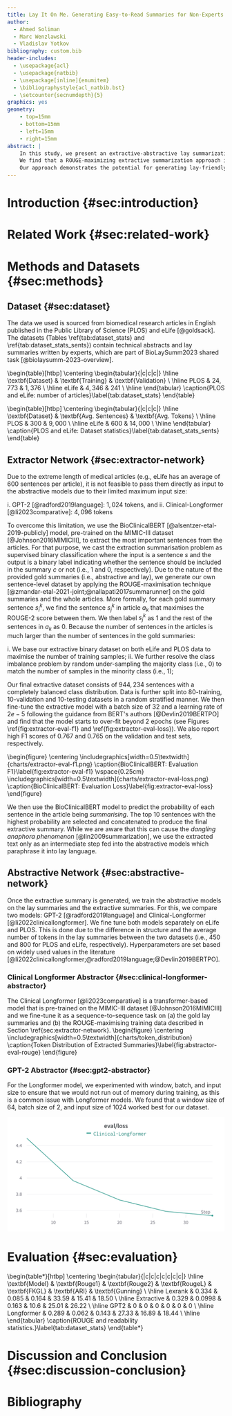 ```yaml
---
title: Lay It On Me. Generating Easy-to-Read Summaries for Non-Experts
author:
  - Ahmed Soliman
  - Marc Wenzlawski
  - Vladislav Yotkov
bibliography: custom.bib
header-includes:
  - \usepackage{acl}
  - \usepackage{natbib}
  - \usepackage[inline]{enumitem}
  - \bibliographystyle{acl_natbib.bst}
  - \setcounter{secnumdepth}{5}
graphics: yes
geometry:
    - top=15mm
    - bottom=15mm
    - left=15mm
    - right=15mm
abstract: |
    In this study, we present an extractive-abstractive lay summarization pipeline for biomedical papers aimed at generating accessible summaries for non-experts. To achieve this, we construct a sentence-level dataset optimized for maximizing ROUGE scores, utilizing both lay summaries and full articles. We employ a BERT-based classifier for identifying the most important sentences within each article. The extracted summaries are then input into two abstractive models, Clinical-Longformer and GPT-2, which paraphrase the summaries to enhance readability. We evaluate the performance of our models using the ROUGE metric, along with readability metrics such as Flesch-Kincaid Grade Level (FKGL), Gunning Fog Score, and Automated Readability Index (ARI). 
    We find that a ROUGE-maximizing extractive summarization approach is effective for generating extractive summaries, with the Clinical-Longformer model achieving the best results for combined ROUGE and readability scores.
    Our approach demonstrates the potential for generating lay-friendly summaries of biomedical papers, bridging the gap between expert knowledge and public understanding.
---
```


# Introduction {#sec:introduction}

# Related Work {#sec:related-work}

# Methods and Datasets {#sec:methods}

## Dataset {#sec:dataset}

The data we used is sourced from biomedical research articles in English published in the Public Library of Science (PLOS) and eLife [@goldsack]. 
The datasets (Tables \ref{tab:dataset_stats} and \ref{tab:dataset_stats_sents}) contain technical abstracts and lay summaries written by experts, which are part of BioLaySumm2023 shared task [@biolaysumm-2023-overview].

\begin{table}[htbp]
    \centering
    \begin{tabular}{|c|c|c|}
        \hline
        \textbf{Dataset} & \textbf{Training} & \textbf{Validation} \\
        \hline
            PLOS & $24,773$ & $1,376$ \\
        \hline
            eLife & $4,346$ & $241$ \\
        \hline
    \end{tabular}
    \caption{PLOS and eLife: number of articles}\label{tab:dataset_stats}
\end{table}

\begin{table}[htbp]
    \centering
    \begin{tabular}{|c|c|c|}
        \hline
        \textbf{Dataset} & \textbf{Avg. Sentences} & \textbf{Avg. Tokens} \\
        \hline
            PLOS & $300$ & $9,000$ \\
        \hline
            eLife & $600$ & $14,000$ \\
        \hline
    \end{tabular}
    \caption{PLOS and eLife: Dataset statistics}\label{tab:dataset_stats_sents}
\end{table}

## Extractor Network {#sec:extractor-network}

Due to the extreme length of medical articles (e.g., eLife has an average of 600 sentences per article), 
it is not feasible to pass them directly as input to the abstractive models due to their limited maximum input size:

i. GPT-2 [@radford2019language]: $1,024$ tokens, and
ii. Clinical-Longformer [@li2023comparative]: $4,096$ tokens

To overcome this limitation, we use the BioClinicalBERT [@alsentzer-etal-2019-publicly] model, pre-trained on the MIMIC-III dataset [@Johnson2016MIMICIII],
to extract the most important sentences from the articles.
For that purpose, we cast the extraction summarisation problem as supervised binary classification where the input is a sentence $s$ 
and the output is a binary label indicating whether the sentence should be included in the summary $c$ or not (i.e., 1 and 0, respectively).
Due to the nature of the provided gold summaries (i.e., abstractive and lay), we generate our own sentence-level 
dataset by applying the ROUGE-maximisation technique [@zmandar-etal-2021-joint;@nallapati2017summarunner] on the gold summaries and the whole articles. 
More formally, for each gold summary sentence $s_{i}^{k}$, we find the sentence $s_{j}^{k}$ in article $a_{k}$ that maximises the ROUGE-2 score between them.
We then label $s_{j}^{k}$ as 1 and the rest of the sentences in $a_{k}$ as 0.
Because the number of sentences in the articles is much larger than the number of sentences in the gold summaries:

i. We base our extractive binary dataset on both eLife and PLOS data to maximise the number of training samples;
ii. We further resolve the class imbalance problem by random under-sampling the majority class (i.e., $0$) 
          to match the number of samples in the minority class (i.e., $1$);

Our final extractive dataset consists of $944,234$ sentences with a completely balanced class distribution.
Data is further split into $80%$-training, $10%$-validation and $10%$-testing datasets in a random stratified manner.
We then fine-tune the extractive model with a batch size of $32$ and a learning rate of $2e-5$ following the guidance from 
BERT's authors [@Devlin2019BERTPO] and find that the model starts to over-fit beyond $2$ epochs 
(see Figures \ref{fig:extractor-eval-f1} and \ref{fig:extractor-eval-loss}).
We also report high F1 scores of $0.767$ and $0.765$ on the validation and test sets, respectively.

\begin{figure}
    \centering
    \includegraphics[width=0.5\textwidth]{charts/extractor-eval-f1.png}
    \caption{BioClinicalBERT: Evaluation F1}\label{fig:extractor-eval-f1}
    \vspace{0.25cm}
    \includegraphics[width=0.5\textwidth]{charts/extractor-eval-loss.png}
    \caption{BioClinicalBERT: Evaluation Loss}\label{fig:extractor-eval-loss}
\end{figure}

We then use the BioClinicalBERT model to predict the probability of each sentence in the article being _summarising_.
The top $10$ sentences with the highest probability are selected and concatenated to produce the final extractive summary.
While we are aware that this can cause the _dangling anaphora phenomenon_ [@lin2009summarization], we use the 
extracted text only as an intermediate step fed into the abstractive models which paraphrase it into lay language.

## Abstractive Network {#sec:abstractive-network}

Once the extractive summary is generated, we train the abstractive models on the lay summaries and the extractive summaries. For this, we compare two models: GPT-2 [@radford2019language] and Clinical-Longformer [@li2022clinicallongformer]. 
We fine tune both models separately on eLife and PLOS. This is done due to the difference in structure and the average number of tokens in the lay summaries between the two datasets (i.e., $450$ and $800$ for PLOS and eLife, respectively).
Hyperparameters are set based on widely used values in the literature [@li2022clinicallongformer;@radford2019language;@Devlin2019BERTPO]. 

### Clinical Longformer Abstractor {#sec:clinical-longformer-abstractor}
The Clinical Longformer [@li2023comparative] is a transformer-based model that is pre-trained on the MIMIC-III dataset [@Johnson2016MIMICIII]
and we fine-tune it as a sequence-to-sequence task on (a) the gold lay summaries and (b) the ROUGE-maximising 
training data described in Section \ref{sec:extractor-network}.
\begin{figure}
    \centering
    \includegraphics[width=0.5\textwidth]{charts/token_distribution}
    \caption{Token Distribution of Extracted Summaries}\label{fig:abstractor-eval-rouge}
\end{figure}

### GPT-2 Abstractor {#sec:gpt2-abstractor}

For the Longformer model, we experimented with window, batch, and input size to ensure that we would not run out of memory during training, as this is a common issue with Longformer models.
We found that a window size of $64$, batch size of $2$, and input size of $1024$ worked best for our dataset.

![Longformer evaluation loss](charts/longformer-eval-loss.png)

# Evaluation {#sec:evaluation}

\begin{table*}[htbp]
    \centering
    \begin{tabular}{|c|c|c|c|c|c|c|}
        \hline
        \textbf{Model} & \textbf{Rouge1} & \textbf{Rouge2} & \textbf{RougeL} & \textbf{FKGL} & \textbf{ARI} & \textbf{Gunning} \\
        \hline
            Lexrank & $0.334$ & $0.085$ & $0.164$ & $33.59$ & $15.41$ & $18.50$ \\
        \hline
            Extractive & $0.329$ & $0.0998$ & $0.163$ & $10.6$ & $25.01$  & $26.22$ \\
        \hline
            GPT2 & $0$ & $0$ & $0$ & $0$ & $0$ & $0$ \\
        \hline
            Longformer & $0.289$ & $0.062$ & $0.143$ & $27.33$ & $16.89$ & $18.44$ \\
        \hline
    \end{tabular}
    \caption{ROUGE and readability statistics.}\label{tab:dataset_stats}
\end{table*}

# Discussion and Conclusion {#sec:discussion-conclusion}

# Bibliography

